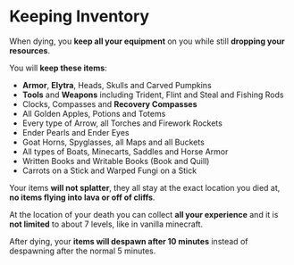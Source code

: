 # Keeping Inventory

When dying, you  **keep all your equipment**  on you while still  **dropping your resources**.

You will  **keep these items**:
-   **Armor**,  **Elytra**, Heads, Skulls and Carved Pumpkins
-   **Tools**  and  **Weapons**  including Trident, Flint and Steal and Fishing Rods
-   Clocks, Compasses and  **Recovery Compasses**
-   All Golden Apples, Potions and Totems
-   Every type of Arrow, all Torches and Firework Rockets
-   Ender Pearls and Ender Eyes
-   Goat Horns, Spyglasses, all Maps and all Buckets
-   All types of Boats, Minecarts, Saddles and Horse Armor
-   Written Books and Writable Books (Book and Quill)
-   Carrots on a Stick and Warped Fungi on a Stick
  

Your items  **will not splatter**, they all stay at the exact location you died at,  **no items flying into lava or off of cliffs**.

At the location of your death you can collect  **all your experience**  and it is  **not limited**  to about 7 levels, like in vanilla minecraft.

After dying, your  **items will despawn after 10 minutes**  instead of despawning after the normal 5 minutes.
